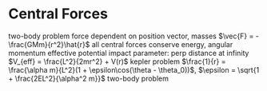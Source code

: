 # Central Forces
two-body problem
	force dependent on position vector, masses
	$\vec{F} = -\frac{GMm}{r^2}\hat{r}$
all central forces conserve energy, angular momentum
effective potential
	impact parameter: perp distance at infinity
	$V_{eff} = \frac{L^2}{2mr^2} + V(r)$
kepler problem
	$\frac{1}{r} = \frac{\alpha m}{L^2}(1 + \epsilon\cos(\theta - \theta_0))$, $\epsilon = \sqrt{1 + \frac{2EL^2}{\alpha^2 m}}$
two-body problem
	
